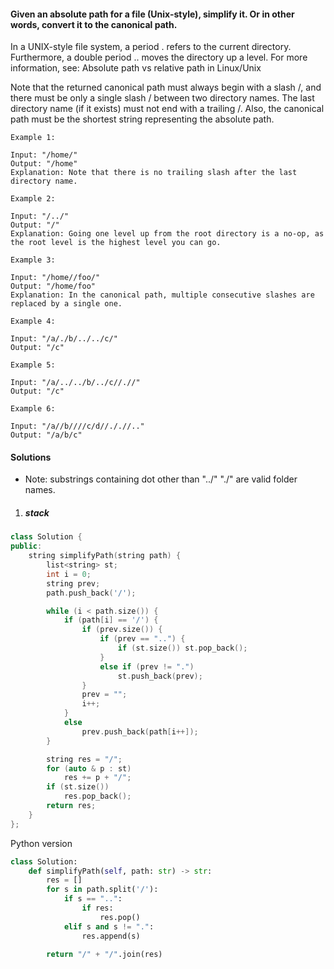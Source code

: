 #### Given an absolute path for a file (Unix-style), simplify it. Or in other words, convert it to the canonical path.

In a UNIX-style file system, a period . refers to the current directory. Furthermore, a double period .. moves the directory up a level. For more information, see: Absolute path vs relative path in Linux/Unix

Note that the returned canonical path must always begin with a slash /, and there must be only a single slash / between two directory names. The last directory name (if it exists) must not end with a trailing /. Also, the canonical path must be the shortest string representing the absolute path.

 

```
Example 1:

Input: "/home/"
Output: "/home"
Explanation: Note that there is no trailing slash after the last directory name.

Example 2:

Input: "/../"
Output: "/"
Explanation: Going one level up from the root directory is a no-op, as the root level is the highest level you can go.

Example 3:

Input: "/home//foo/"
Output: "/home/foo"
Explanation: In the canonical path, multiple consecutive slashes are replaced by a single one.

Example 4:

Input: "/a/./b/../../c/"
Output: "/c"

Example 5:

Input: "/a/../../b/../c//.//"
Output: "/c"

Example 6:

Input: "/a//b////c/d//././/.."
Output: "/a/b/c"
```

#### Solutions

- Note: substrings containing dot other than "../" "./" are valid folder names.

1. ##### stack

```cpp
class Solution {
public:
    string simplifyPath(string path) {
        list<string> st;
        int i = 0;
        string prev;
        path.push_back('/');

        while (i < path.size()) {
            if (path[i] == '/') {
                if (prev.size()) {
                    if (prev == "..") {
                        if (st.size()) st.pop_back();
                    }
                    else if (prev != ".")
                        st.push_back(prev);
                }
                prev = "";
                i++;
            }
            else
                prev.push_back(path[i++]);
        }

        string res = "/";
        for (auto & p : st)
            res += p + "/";
        if (st.size())
            res.pop_back();
        return res;
    }
};
```


Python version

```python
class Solution:
    def simplifyPath(self, path: str) -> str:
        res = []
        for s in path.split('/'):
            if s == "..":
                if res:
                    res.pop()
            elif s and s != ".":
                res.append(s)

        return "/" + "/".join(res)
```